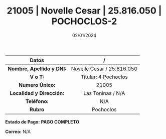 ﻿---
title: 21005 | Novelle Cesar | 25.816.050 | POCHOCLOS-2
date: 02/01/2024
draft: false
tags: ['toninas', 'titular', 'pochoclos']
---

|          **Datos**          |  /  |
|:---------------------------:|:---:|
| **Nombre, Apellido y DNI:** | Novelle Cesar / 25.816.050 |
|          **V o T:**         | Titular: 4 Pochoclos |
|      **Numero Único:**      | 21005 |
|  **Localidad y Dirección:** | Las Toninas / N/A |
|        **Teléfono:**        | N/A |
|          **Rubro**          | Pochoclos |

**Estado de Pago:** **PAGO COMPLETO**

**Correo:** N/A
